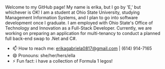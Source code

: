 Welcome to my GitHub page! My name is erika, but I go by 'E,' but whichever is OK! I am a student at Ohio State University, studying Management Information Systems, and I plan to go into software development once I graduate. I am employed with Ohio State's Office of Technology and Innovation as a Full-Stack Developer. Currently, we are working on preparing an application for multi-tenancy to conduct a planned full back-end swap to .Net and C#. 

- 📫 How to reach me: erikagabriela0817@gmail.com | (614) 914-7165 
- 😄 Pronouns: she/her/hers/ella
- ⚡ Fun fact: i have a collection of Formula 1 legos!

